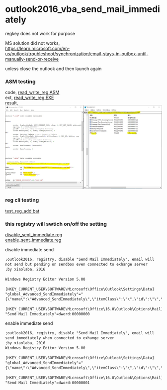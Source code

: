 # outlook2016_vba_send_mail_immediately
regkey does not work for purpose

MS solution did not works,  
https://learn.microsoft.com/en-us/outlook/troubleshoot/synchronization/email-stays-in-outbox-until-manually-send-or-receive

unless close the outlook and then launch again

### ASM testing  
code, [read_write_reg.ASM](read_write_reg.ASM)  
ext, [read_write_reg.EXE](read_write_reg.EXE)  
result,  
![test.JPG](test.JPG)

### reg cli testing  
[test_reg_add.bat](test_reg_add.bat)  



### this registry will swtich on/off the setting
[disable_sent_immediate.reg](disable_sent_immediate.reg)  
[enable_sent_immediate.reg](enable_sent_immediate.reg)  


disable immediate send
```
;outlook2016, registry, disable "Send Mail Immediately", email will not send but pending on sendbox even connected to exhange server
;by xiaolaba, 2016

Windows Registry Editor Version 5.00

[HKEY_CURRENT_USER\SOFTWARE\Microsoft\Office\Outlook\Settings\Data]
"global_Advanced_SendImmediately"="{\"name\":\"Advanced_SendImmediately\",\"itemClass\":\"\",\"id\":\"\",\"scope\":\"global\",\"parentSetting\":\"\",\"secondaryKey\":\"\",\"status\":\"PENDINGSYNC\",\"type\":\"Bool\",\"timestamp\":0,\"metadata\":\"\",\"value\":\"false\",\"isFirstSync\":\"false\",\"source\":\"UserOverride\"}"

[HKEY_CURRENT_USER\SOFTWARE\Microsoft\Office\16.0\Outlook\Options\Mail]
"Send Mail Immediately"=dword:00000000
```

enable immediate send
```
;outlook2016, registry, disable "Send Mail Immediately", email will send immediately when connected to exhange server
;by xiaolaba, 2016
Windows Registry Editor Version 5.00

[HKEY_CURRENT_USER\SOFTWARE\Microsoft\Office\Outlook\Settings\Data]
"global_Advanced_SendImmediately"="{\"name\":\"Advanced_SendImmediately\",\"itemClass\":\"\",\"id\":\"\",\"scope\":\"global\",\"parentSetting\":\"\",\"secondaryKey\":\"\",\"status\":\"PENDINGSYNC\",\"type\":\"Bool\",\"timestamp\":0,\"metadata\":\"\",\"value\":\"true\",\"isFirstSync\":\"false\",\"source\":\"UserOverride\"}"

[HKEY_CURRENT_USER\SOFTWARE\Microsoft\Office\16.0\Outlook\Options\Mail]
"Send Mail Immediately"=dword:00000001
```
